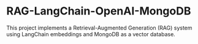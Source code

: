 # RAG-LangChain-OpenAI-MongoDB
This project implements a Retrieval-Augmented Generation (RAG) system using LangChain embeddings and MongoDB as a vector database. 
